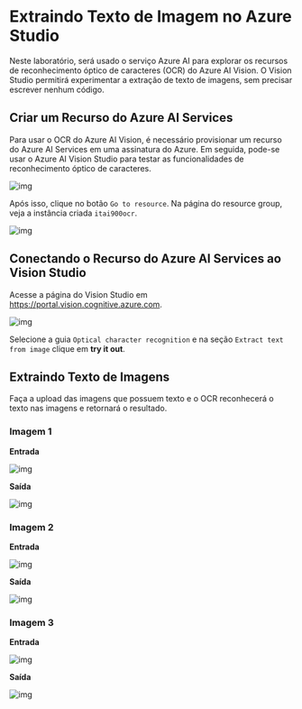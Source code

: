 # Extraindo Texto de Imagem no Azure Studio

Neste laboratório, será usado o serviço Azure AI para explorar os recursos de reconhecimento óptico de caracteres (OCR) do Azure AI Vision. O Vision Studio permitirá experimentar a extração de texto de imagens, sem precisar escrever nenhum código.

## Criar um Recurso do Azure AI Services

Para usar o OCR do Azure AI Vision, é necessário provisionar um recurso do Azure AI Services em uma assinatura do Azure. Em seguida, pode-se usar o Azure AI Vision Studio para testar as funcionalidades de reconhecimento óptico de caracteres.

![img](./img/img1.png)

Após isso, clique no botão `Go to resource`. Na página do resource group, veja a instância criada `itai900ocr`.

![img](./img/img2.png)

## Conectando o Recurso do Azure AI Services ao Vision Studio

Acesse a página do Vision Studio em https://portal.vision.cognitive.azure.com.

![img](./img/img3.png)

Selecione a guia `Optical character recognition` e na seção `Extract text from image` clique em **try it out**.

## Extraindo Texto de Imagens

Faça a upload das imagens que possuem texto e o OCR reconhecerá o texto nas imagens e retornará o resultado.

### Imagem 1

**Entrada**

![img](./inputs/input1.jpg)

**Saída**

![img](./output/output1.png)

### Imagem 2

**Entrada**

![img](./inputs/input2.jpg)

**Saída**

![img](./output/output2.png)

### Imagem 3

**Entrada**

![img](./inputs/input3.jpg)

**Saída**

![img](./output/output3.png)
